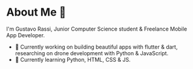 # About Me 👋
I'm Gustavo Rassi, Junior Computer Science student & Freelance Mobile App Developer.
- 🔭 Currently working on building beautiful apps with flutter & dart, researching on drone development with Python & JavaScript.
- 🌱 Currently learning Python, HTML, CSS & JS.
<!--
**GustavoRassi/GustavoRassi** is a ✨ _special_ ✨ repository because its `README.md` (this file) appears on your GitHub profile.

Here are some ideas to get you started:

🔭 Currently working on
- 🌱 I’m currently learning ...
- 👯 I’m looking to collaborate on ...
- 🤔 I’m looking for help with ...
- 💬 Ask me about ...
- 📫 How to reach me: ...
- 😄 Pronouns: ...
- ⚡ Fun fact: ...
-->
